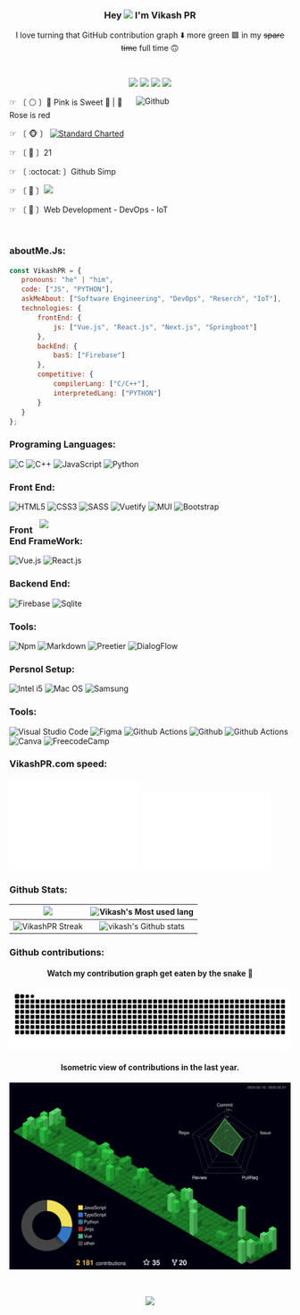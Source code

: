 ### <p align="center">Hey <img src="https://media.giphy.com/media/hvRJCLFzcasrR4ia7z/giphy.gif" width="25"> I'm Vikash PR</p>
<!-- <p align="center">
<img width="120" src="https://github.com/VikashPR/VikashPR/assets/69889418/f749b025-1d9a-46a8-9bd0-5182c570551e">
</p> -->

<p align="center"> 
I love turning that GitHub contribution graph ⬇️ more green 🟩 in my <del>spare time</del> full time 🙃
</p>

<br/>

 <p align="center">
  <a href="#"> <img src="assets/2.gif"><a/>
  <a href="#"><img src="assets/8.gif"><a/>
  <a href="#"><img src="assets/0.gif"><a/>
  <a href="#"><img src="assets/6.gif"><a/>
</p>
	  
<img width="55%" align="right" alt="Github" src="https://raw.githubusercontent.com/onimur/.github/master/.resources/git-header.svg" />

☞ 〔 ⚪️ 〕🎀 Pink is Sweet 🎀 | 🌹 Rose is red

☞ 〔 🐵 〕 <!-- <a href="https://www.webilicious.in/">![Weblicious](https://img.shields.io/badge/Team-%40Webilicious-brightgreen)</a> --> <a href="https://www.sc.com/en/">![Standard Charted](https://img.shields.io/badge/Software%20Engineer-%40Standard%20Charted-brightgreen)</a>

☞ 〔 🤾 〕21

☞ 〔 :octocat: 〕Github Simp

☞ 〔 👀 〕![](https://komarev.com/ghpvc/?username=vikashpr&color=dc143c)

☞ 〔 🐼 〕Web Development - DevOps - IoT

<br>

### aboutMe.Js:

```javascript
const VikashPR = {
   pronouns: "he" | "him",
   code: ["JS", "PYTHON"],
   askMeAbout: ["Software Engineering", "DevOps", "Reserch", "IoT"],
   technologies: {
       frontEnd: {
           js: ["Vue.js", "React.js", "Next.js", "Springboot"]
       },
       backEnd: {
           basS: ["Firebase"]
       },
       competitive: {
           compilerLang: ["C/C++"],
           interpretedLang: ["PYTHON"]
       }
   }
};
```

### Programing Languages:

![C](https://img.shields.io/badge/c-%2300599C.svg?style=for-the-badge&logo=c&logoColor=white) ![C++](https://img.shields.io/badge/c++-%2300599C.svg?style=for-the-badge&logo=c%2B%2B&logoColor=white) ![JavaScript](https://img.shields.io/badge/javascript-%23323330.svg?style=for-the-badge&logo=javascript&logoColor=%23F7DF1E) ![Python](https://img.shields.io/badge/Python-FFD43B?style=for-the-badge&logo=python&logoColor=blue)

<!-- <p align="right" width="50%"> <a href="#"><img width="450" src="https://c.tenor.com/DBqjevyA2o4AAAAd/bongo-cat-codes.gif"  /></a></p>-->
### Front End:

![HTML5](https://img.shields.io/badge/html5-%23E34F26.svg?style=for-the-badge&logo=html5&logoColor=white) ![CSS3](https://img.shields.io/badge/css3-%231572B6.svg?style=for-the-badge&logo=css3&logoColor=white) ![SASS](https://img.shields.io/badge/SASS-hotpink.svg?style=for-the-badge&logo=SASS&logoColor=white) ![Vuetify](https://img.shields.io/badge/Vuetify-1867C0?style=for-the-badge&logo=vuetify&logoColor=AEDDFF)
![MUI](https://img.shields.io/badge/MUI-%230081CB.svg?style=for-the-badge&logo=mui&logoColor=white)
![Bootstrap](https://img.shields.io/badge/bootstrap-%23563D7C.svg?style=for-the-badge&logo=bootstrap&logoColor=white)

<!--  GIf -->

<a href="#"><img width="450" align="right" src="https://c.tenor.com/DBqjevyA2o4AAAAd/bongo-cat-codes.gif"  /></a>

### Front End FrameWork:

![Vue.js](https://img.shields.io/badge/vuejs-%2335495e.svg?style=for-the-badge&logo=vuedotjs&logoColor=%234FC08D)
![React.js](https://img.shields.io/badge/React-20232A?style=for-the-badge&logo=react&logoColor=61DAFB)

### Backend End:

![Firebase](https://img.shields.io/badge/firebase-%23039BE5.svg?style=for-the-badge&logo=firebase)
![Sqlite](https://img.shields.io/badge/MySQL-005C84?style=for-the-badge&logo=mysql&logoColor=white)

### Tools:

![Npm](https://img.shields.io/badge/npm-CB3837?style=for-the-badge&logo=npm&logoColor=white) ![Markdown](https://img.shields.io/badge/Markdown-000000?style=for-the-badge&logo=markdown&logoColor=white) ![Preetier](https://img.shields.io/badge/prettier-1A2C34?style=for-the-badge&logo=prettier&logoColor=F7BA3) ![DialogFlow](https://img.shields.io/badge/dialogflow-FF9800?style=for-the-badge&logo=dialogflow&logoColor=white)

### Persnol Setup:

![Intel i5](https://img.shields.io/badge/Intel%20Core_i5_10th-0071C5?style=for-the-badge&logo=intel&logoColor=white) ![Mac OS](https://img.shields.io/badge/mac%20os-000000?style=for-the-badge&logo=macos&logoColor=F0F0F0) ![Samsung](https://img.shields.io/badge/Samsung-%231428A0.svg?style=for-the-badge&logo=samsung&logoColor=white)

### Tools:

![Visual Studio Code](https://img.shields.io/badge/Visual%20Studio%20Code-0078d7.svg?style=for-the-badge&logo=visual-studio-code&logoColor=white) ![Figma](https://img.shields.io/badge/Figma-F24E1E?style=for-the-badge&logo=figma&logoColor=white) ![Github Actions](https://img.shields.io/badge/GitHub_Actions-2088FF?style=for-the-badge&logo=github-actions&logoColor=white) ![Github](https://img.shields.io/badge/GitHub-100000?style=for-the-badge&logo=github&logoColor=white) ![Github Actions](https://img.shields.io/badge/Google_chrome-4285F4?style=for-the-badge&logo=Google-chrome&logoColor=white) ![Canva](https://img.shields.io/badge/Canva-%2300C4CC.svg?&style=for-the-badge&logo=Canva&logoColor=white) ![FreecodeCamp](https://img.shields.io/badge/freecodecamp-27273D?style=for-the-badge&logo=freecodecamp&logoColor=white)

### VikashPR.com speed:

<img width="46%" src="metrics/pagespeed-detailed.svg"> <img  width="46%" src="metrics/coding_habits.svg" alt="Vikash's Most used lang" />

### Github Stats:

| <img width="450em" src="https://github-profile-trophy.vercel.app/?username=vikashpr&theme=onestar&row=2&column=4&margin-w=10&margin-h=15&no-bg=true)](https://github.com/ryo-ma/github-profile-trophy"> | <img  width="450em" src="https://github-readme-stats.vercel.app/api/top-langs?username=vikashpr&show_icons=true&locale=en&layout=compact&theme=vue-dark" alt="Vikash's Most used lang" /> |
| :-----------------------------------------------------------------------------------------------------------------------------------------------------------------------------------------------------: | :--------------------------------------------------------------------------------------------------------------------------------------------------------------------------------------: |
|                                           <img  width="450em"   src="https://streak-stats.demolab.com?user=VikashPR&theme=vue-dark" alt="VikashPR Streak" />                                           |  <img width="450em" align="center" alt="vikash's Github stats"  src="https://github-readme-stats.vercel.app/api?username=vikashpr&show_icons=true&count_private=true&theme=vue-dark" />   |

### Github contributions:

<!-- <h4 align="center">My contribution graph</h4>
<p align="center"> <img width="900em" src="https://github-readme-activity-graph.vercel.app/graph?username=vikashpr&bg_color=01010f&color=f5f5fe&line=ed4a7c&point=45994a&area=true&hide_border=true" alt="Vikash's Github Graph" /> </p> 
-->

<h4 align="center">Watch my contribution graph get eaten by the snake 🐍</h4>

<p align="center"> <img  width="900em" alt="vikash2806's Github comitte snake"  src="https://github.com/VikashPR/VikashPR/blob/output/github-contribution-grid-snake-dark.svg" /> </p> 
<h4 align="center">Isometric view of contributions in the last year.</h4>
	  
<p align="center">
	<a href="./profile-3d-contrib/profile-night-green.svg">
		<img width="900em" src="./profile-3d-contrib/profile-night-green.svg">
	</a>
</p>
<br/>
<p align="center"> <img src="https://quotes-github-readme.vercel.app/api?type=horizontal&theme=algolia&quote=To%20know,%20is%20to%20know%20that%20you%20know%20nothing.&author=Wise%20man" /> </p>

